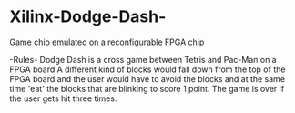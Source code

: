# Xilinx-Dodge-Dash-
Game chip emulated on a reconfigurable FPGA chip

-Rules-
Dodge Dash is a cross game between Tetris and Pac-Man on a FPGA board 
A different kind of blocks would fall down from the top of the FPGA board and
the user would have to avoid the blocks and at the same time 'eat' the blocks
that are blinking to score 1 point. The game is over if the user gets hit three
times.
